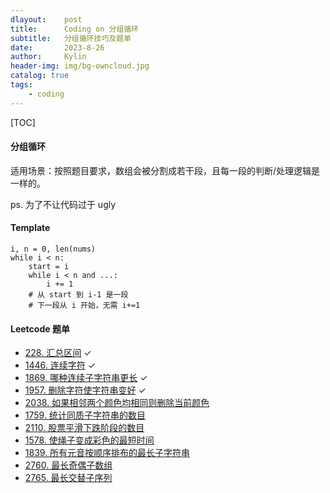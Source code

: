 ```yaml
---
dlayout:    post
title:      Coding on 分组循环
subtitle:   分组循环技巧及题单
date:       2023-8-26
author:     Kylin
header-img: img/bg-owncloud.jpg
catalog: true
tags:
    - coding
---
```




[TOC]

#### 分组循环

适用场景：按照题目要求，数组会被分割成若干段，且每一段的判断/处理逻辑是一样的。

ps. 为了不让代码过于 ugly



#### Template

```
i, n = 0, len(nums)
while i < n:
    start = i
    while i < n and ...:
        i += 1
    # 从 start 到 i-1 是一段
    # 下一段从 i 开始，无需 i+=1
```



#### Leetcode 题单

- [228. 汇总区间](https://leetcode.cn/problems/summary-ranges/) ✓
- [1446. 连续字符](https://leetcode.cn/problems/consecutive-characters/) ✓
- [1869. 哪种连续子字符串更长](https://leetcode.cn/problems/longer-contiguous-segments-of-ones-than-zeros/) ✓
- [1957. 删除字符使字符串变好](https://leetcode.cn/problems/delete-characters-to-make-fancy-string/) ✓
- [2038. 如果相邻两个颜色均相同则删除当前颜色](https://leetcode.cn/problems/remove-colored-pieces-if-both-neighbors-are-the-same-color/)
- [1759. 统计同质子字符串的数目](https://leetcode.cn/problems/count-number-of-homogenous-substrings/)
- [2110. 股票平滑下跌阶段的数目](https://leetcode.cn/problems/number-of-smooth-descent-periods-of-a-stock/)
- [1578. 使绳子变成彩色的最短时间](https://leetcode.cn/problems/minimum-time-to-make-rope-colorful/)
- [1839. 所有元音按顺序排布的最长子字符串](https://leetcode.cn/problems/longest-substring-of-all-vowels-in-order/)
- [2760. 最长奇偶子数组](https://leetcode.cn/problems/longest-even-odd-subarray-with-threshold/)
- [2765. 最长交替子序列](https://leetcode.cn/problems/longest-alternating-subarray/)
